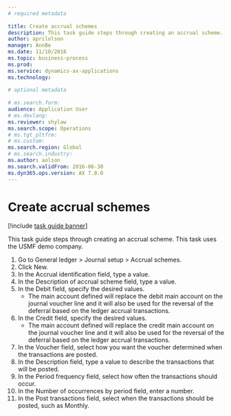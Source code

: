 ```yaml
--- 
# required metadata 
 
title: Create accrual schemes
description: This task guide steps through creating an accrual scheme. 
author: aprilolson
manager: AnnBe 
ms.date: 11/10/2016
ms.topic: business-process 
ms.prod:  
ms.service: dynamics-ax-applications 
ms.technology:  
 
# optional metadata 
 
# ms.search.form:   
audience: Application User 
# ms.devlang:  
ms.reviewer: shylaw
ms.search.scope: Operations 
# ms.tgt_pltfrm:  
# ms.custom:  
ms.search.region: Global
# ms.search.industry: 
ms.author: aolson
ms.search.validFrom: 2016-06-30 
ms.dyn365.ops.version: AX 7.0.0 
---
```

# Create accrual schemes

[!include [task guide banner](../../includes/task-guide-banner.md)]

This task guide steps through creating an accrual scheme. This task uses the USMF demo company.

1. Go to General ledger > Journal setup > Accrual schemes.
2. Click New.
3. In the Accrual identification field, type a value.
4. In the Description of accrual scheme field, type a value.
5. In the Debit field, specify the desired values.
    * The main account defined will replace the debit main account on the journal voucher line and it will also be used for the reversal of the deferral based on the ledger accrual transactions.  
6. In the Credit field, specify the desired values.
    * The main account defined will replace the credit main account on the journal voucher line and it will also be used for the reversal of the deferral based on the ledger accrual transactions.  
7. In the Voucher field, select how you want the voucher determined when the transactions are posted.
8. In the Description field, type a value to describe the transactions that will be posted.
9. In the Period frequency field, select how often the transactions should occur.
10. In the Number of occurrences by period field, enter a number.
11. In the Post transactions field, select when the transactions should be posted, such as Monthly.

